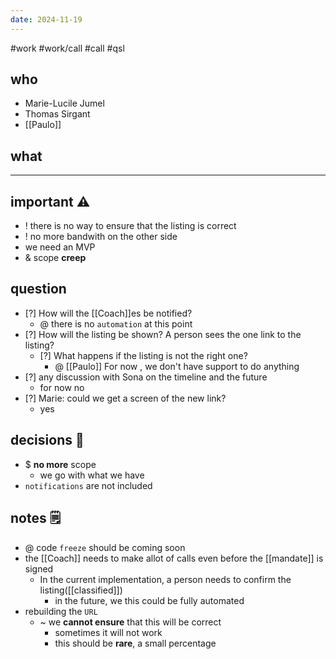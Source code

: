 ```yaml
---
date: 2024-11-19
---
```

#work #work/call #call #qsl 

## who
- Marie-Lucile Jumel
- Thomas Sirgant
- [[Paulo]]

## what


---
## important ⚠
- ! there is no way to ensure that the listing is correct
- ! no more bandwith on the other side
- we need an MVP
- & scope **creep**

## question
- [?] How will the [[Coach]]es be notified?
	- @ there is no `automation` at this point
- [?] How will the listing be shown? A person sees the one link to the listing?
	- [?] What happens if the listing is not the right one?
		- @ [[Paulo]] For now , we don't have support to do anything
- [?] any discussion  with Sona on the timeline and the future
	- for now no
- [?] Marie: could we get a screen of the new link?
	- yes

## decisions 🌳
- $ **no more** scope
	- we go with what we have
- `notifications` are not included

## notes 🗒
- @ code `freeze` should be coming soon
- the [[Coach]] needs to make allot of calls even before the [[mandate]] is signed
	- In the current implementation, a person needs to confirm the listing([[classified]])
		- in the future, we this could be fully automated
- rebuilding the `URL`
	- ~ we **cannot ensure** that this will be correct
		- sometimes it will not work
		- this should be **rare**, a small percentage
